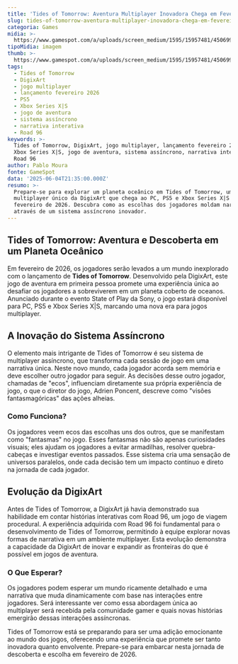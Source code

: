 ```yaml
---
title: 'Tides of Tomorrow: Aventura Multiplayer Inovadora Chega em Fevereiro de 2026'
slug: tides-of-tomorrow-aventura-multiplayer-inovadora-chega-em-fevereiro-de-2026
categoria: Games
midia: >-
  https://www.gamespot.com/a/uploads/screen_medium/1595/15957481/4506999-ss_0c60e0ca302dbd61b0dcfc34e470eda480b2cfe3.1920x1080.jpg
tipoMidia: imagem
thumb: >-
  https://www.gamespot.com/a/uploads/screen_medium/1595/15957481/4506999-ss_0c60e0ca302dbd61b0dcfc34e470eda480b2cfe3.1920x1080.jpg
tags:
  - Tides of Tomorrow
  - DigixArt
  - jogo multiplayer
  - lançamento fevereiro 2026
  - PS5
  - Xbox Series X|S
  - jogo de aventura
  - sistema assíncrono
  - narrativa interativa
  - Road 96
keywords: >-
  Tides of Tomorrow, DigixArt, jogo multiplayer, lançamento fevereiro 2026, PS5,
  Xbox Series X|S, jogo de aventura, sistema assíncrono, narrativa interativa,
  Road 96
author: Pablo Moura
fonte: GameSpot
data: '2025-06-04T21:35:00.000Z'
resumo: >-
  Prepare-se para explorar um planeta oceânico em Tides of Tomorrow, um jogo
  multiplayer único da DigixArt que chega ao PC, PS5 e Xbox Series X|S em
  fevereiro de 2026. Descubra como as escolhas dos jogadores moldam narrativas
  através de um sistema assíncrono inovador.
---
```

## Tides of Tomorrow: Aventura e Descoberta em um Planeta Oceânico

Em fevereiro de 2026, os jogadores serão levados a um mundo inexplorado com o lançamento de **Tides of Tomorrow**. Desenvolvido pela DigixArt, este jogo de aventura em primeira pessoa promete uma experiência única ao desafiar os jogadores a sobreviverem em um planeta coberto de oceanos. Anunciado durante o evento State of Play da Sony, o jogo estará disponível para PC, PS5 e Xbox Series X|S, marcando uma nova era para jogos multiplayer.

## A Inovação do Sistema Assíncrono

O elemento mais intrigante de Tides of Tomorrow é seu sistema de multiplayer assíncrono, que transforma cada sessão de jogo em uma narrativa única. Neste novo mundo, cada jogador acorda sem memória e deve escolher outro jogador para seguir. As decisões desse outro jogador, chamadas de "ecos", influenciam diretamente sua própria experiência de jogo, o que o diretor do jogo, Adrien Poncent, descreve como "visões fantasmagóricas" das ações alheias.

### Como Funciona?

Os jogadores veem ecos das escolhas uns dos outros, que se manifestam como "fantasmas" no jogo. Esses fantasmas não são apenas curiosidades visuais; eles ajudam os jogadores a evitar armadilhas, resolver quebra-cabeças e investigar eventos passados. Esse sistema cria uma sensação de universos paralelos, onde cada decisão tem um impacto contínuo e direto na jornada de cada jogador.

## Evolução da DigixArt

Antes de Tides of Tomorrow, a DigixArt já havia demonstrado sua habilidade em contar histórias interativas com Road 96, um jogo de viagem procedural. A experiência adquirida com Road 96 foi fundamental para o desenvolvimento de Tides of Tomorrow, permitindo à equipe explorar novas formas de narrativa em um ambiente multiplayer. Esta evolução demonstra a capacidade da DigixArt de inovar e expandir as fronteiras do que é possível em jogos de aventura.

### O Que Esperar?

Os jogadores podem esperar um mundo ricamente detalhado e uma narrativa que muda dinamicamente com base nas interações entre jogadores. Será interessante ver como essa abordagem única ao multiplayer será recebida pela comunidade gamer e quais novas histórias emergirão dessas interações assíncronas.

Tides of Tomorrow está se preparando para ser uma adição emocionante ao mundo dos jogos, oferecendo uma experiência que promete ser tanto inovadora quanto envolvente. Prepare-se para embarcar nesta jornada de descoberta e escolha em fevereiro de 2026.

